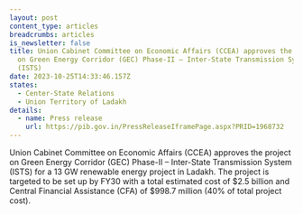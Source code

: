 ```yaml
---
layout: post
content_type: articles
breadcrumbs: articles
is_newsletter: false
title: Union Cabinet Committee on Economic Affairs (CCEA) approves the project
  on Green Energy Corridor (GEC) Phase-II – Inter-State Transmission System
  (ISTS)
date: 2023-10-25T14:33:46.157Z
states:
  - Center-State Relations
  - Union Territory of Ladakh
details:
  - name: Press release
    url: https://pib.gov.in/PressReleaseIframePage.aspx?PRID=1968732
---
```

Union Cabinet Committee on Economic Affairs (CCEA) approves the project on Green Energy Corridor (GEC) Phase-II – Inter-State Transmission System (ISTS) for a 13 GW renewable energy project in Ladakh. The project is targeted to be set up by FY30 with a total estimated cost of $2.5 billion and Central Financial Assistance (CFA) of $998.7 million (40% of total project cost).
